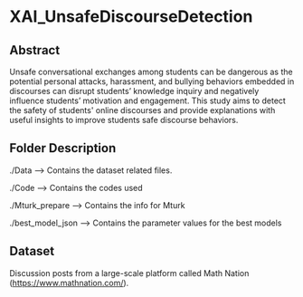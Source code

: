 # XAI_UnsafeDiscourseDetection
## Abstract

Unsafe conversational exchanges among students can be dangerous as the potential personal attacks, harassment, and bullying behaviors embedded in discourses can disrupt students’ knowledge inquiry and negatively influence students’ motivation and engagement. This study aims to detect the safety of students' online discourses and provide explanations with useful insights to improve students safe discourse behaviors.

## Folder Description

./Data                  --> Contains the dataset related files.

./Code                  --> Contains the codes used

./Mturk_prepare  	      --> Contains the info for Mturk	

./best_model_json       --> Contains the parameter values for the best models

## Dataset

Discussion posts from a large-scale platform called Math Nation (https://www.mathnation.com/).
